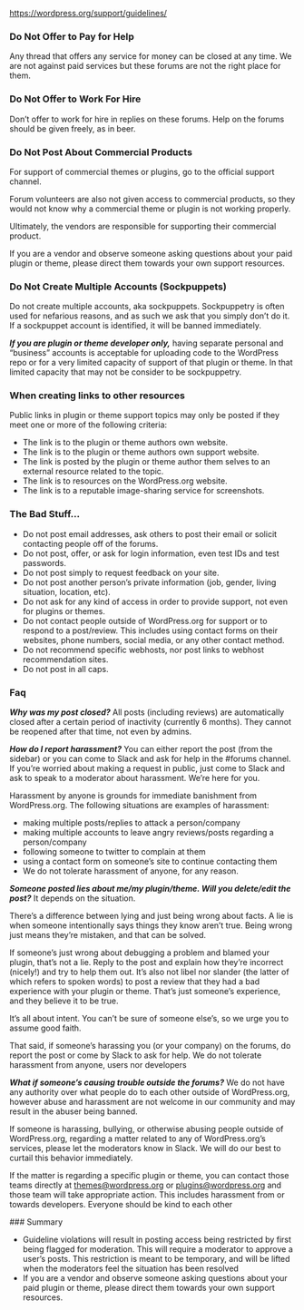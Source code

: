 https://wordpress.org/support/guidelines/

### Do Not Offer to Pay for Help
Any thread that offers any service for money can be closed at any time. We are not against paid services but these forums are not the right place for them.

### Do Not Offer to Work For Hire
Don’t offer to work for hire in replies on these forums. Help on the forums should be given freely, as in beer.

### Do Not Post About Commercial Products
For support of commercial themes or plugins, go to the official support channel.

Forum volunteers are also not given access to commercial products, so they would not know why a commercial theme or plugin is not working properly.

Ultimately, the vendors are responsible for supporting their commercial product.

If you are a vendor and observe someone asking questions about your paid plugin or theme, please direct them towards your own support resources.

### Do Not Create Multiple Accounts (Sockpuppets)
Do not create multiple accounts, aka sockpuppets. Sockpuppetry is often used for nefarious reasons, and as such we ask that you simply don’t do it. If a sockpuppet account is identified, it will be banned immediately.

***If you are plugin or theme developer only,*** having separate personal and “business” accounts is acceptable for uploading code to the WordPress repo or for a very limited capacity of support of that plugin or theme. In that limited capacity that may not be consider to be sockpuppetry.

### When creating links to other resources
Public links in plugin or theme support topics may only be posted if they meet one or more of the following criteria:

- The link is to the plugin or theme authors own website.
- The link is to the plugin or theme authors own support website.
- The link is posted by the plugin or theme author them selves to an external resource related to the topic.
- The link is to resources on the WordPress.org website.
- The link is to a reputable image-sharing service for screenshots.

### The Bad Stuff…
- Do not post email addresses, ask others to post their email or solicit contacting people off of the forums.
- Do not post, offer, or ask for login information, even test IDs and test passwords.
- Do not post simply to request feedback on your site.
- Do not post another person’s private information (job, gender, living situation, location, etc).
- Do not ask for any kind of access in order to provide support, not even for plugins or themes.
- Do not contact people outside of WordPress.org for support or to respond to a post/review. This includes using contact forms on their websites, phone numbers, social media, or any other contact method.
- Do not recommend specific webhosts, nor post links to webhost recommendation sites.
- Do not post in all caps.

### Faq
***Why was my post closed?***
All posts (including reviews) are automatically closed after a certain period of inactivity (currently 6 months). They cannot be reopened after that time, not even by admins.

***How do I report harassment?***
You can either report the post (from the sidebar) or you can come to Slack and ask for help in the #forums channel. If you’re worried about making a request in public, just come to Slack and ask to speak to a moderator about harassment. We’re here for you.

Harassment by anyone is grounds for immediate banishment from WordPress.org. The following situations are examples of harassment:

- making multiple posts/replies to attack a person/company
- making multiple accounts to leave angry reviews/posts regarding a person/company
- following someone to twitter to complain at them
- using a contact form on someone’s site to continue contacting them
- We do not tolerate harassment of anyone, for any reason.

***Someone posted lies about me/my plugin/theme. Will you delete/edit the post?***
It depends on the situation.

There’s a difference between lying and just being wrong about facts. A lie is when someone intentionally says things they know aren’t true. Being wrong just means they’re mistaken, and that can be solved.

If someone’s just wrong about debugging a problem and blamed your plugin, that’s not a lie. Reply to the post and explain how they’re incorrect (nicely!) and try to help them out. It’s also not libel nor slander (the latter of which refers to spoken words) to post a review that they had a bad experience with your plugin or theme. That’s just someone’s experience, and they believe it to be true.

It’s all about intent. You can’t be sure of someone else’s, so we urge you to assume good faith.

That said, if someone’s harassing you (or your company) on the forums, do report the post or come by Slack to ask for help. We do not tolerate harassment from anyone, users nor developers

***What if someone’s causing trouble outside the forums?***
We do not have any authority over what people do to each other outside of WordPress.org, however abuse and harassment are not welcome in our community and may result in the abuser being banned.

If someone is harassing, bullying, or otherwise abusing people outside of WordPress.org, regarding a matter related to any of WordPress.org’s services, please let the moderators know in Slack. We will do our best to curtail this behavior immediately.

If the matter is regarding a specific plugin or theme, you can contact those teams directly at themes@wordpress.org or plugins@wordpress.org and those team will take appropriate action. This includes harassment from or towards developers. Everyone should be kind to each other


### Summary
- Guideline violations will result in posting access being restricted by first being flagged for moderation. This will require a moderator to approve a user’s posts. This restriction is meant to be temporary, and will be lifted when the moderators feel the situation has been resolved
- If you are a vendor and observe someone asking questions about your paid plugin or theme, please direct them towards your own support resources.